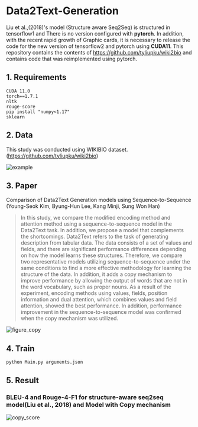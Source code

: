 # Data2Text-Generation

Liu et al.,(2018)'s model (Structure aware Seq2Seq) is structured in tensorflow1 and There is no version configured with **pytorch**. In addition, with the recent rapid growth of Graphic cards, it is necessary to release the code for the new version of tensorflow2 and pytorch using **CUDA11**.
This repository contains the contents of https://github.com/tyliupku/wiki2bio and contains code that was reimplemented using pytorch.

## 1. Requirements
~~~
CUDA 11.0
torch==1.7.1
nltk
rouge-score
pip install "numpy<1.17"
sklearn
~~~
## 2. Data
This study was conducted using WIKIBIO dataset. (https://github.com/tyliupku/wiki2bio)

![example](https://user-images.githubusercontent.com/61648914/170856147-916bac53-0ce7-4970-abb4-80dcce8fe186.png)

## 3. Paper
Comparison of Data2Text Generation models using Sequence-to-Sequence (Young-Seok Kim, Byung-Hun Lee, Kang Minji, Sung Won Han)

> In this study, we compare the modified encoding method and attention method using a sequence-to-sequence model in the Data2Text task. In addition, we propose a model that complements the shortcomings. Data2Text refers to the task of generating description from tabular data. The data consists of a set of values and fields, and there are significant performance differences depending on how the model learns these structures. Therefore, we compare two representative models utilizing sequence-to-sequence under the same conditions to find a more effective methodology for learning the structure of the data. In addition, it adds a copy mechanism to improve performance by allowing the output of words that are not in the word vocabulary, such as proper nouns. As a result of the experiment, encoding methods using values, fields, position information and dual attention, which combines values and field attention, showed the best performance. In addition, performance improvement in the sequence-to-sequence model was confirmed when the copy mechanism was utilized.

![figure_copy](https://user-images.githubusercontent.com/61648914/170856709-49182dff-e5da-4e25-b838-1eb8b9adc903.png)

## 4. Train
~~~
python Main.py arguments.json
~~~

## 5. Result

### BLEU-4 and Rouge-4-F1 for structure-aware seq2seq model(Liu et al., 2018) and Model with Copy mechanism 
![copy_score](https://user-images.githubusercontent.com/61648914/170856775-abd4de69-c41b-4d21-94af-d182ef1be49b.PNG)
